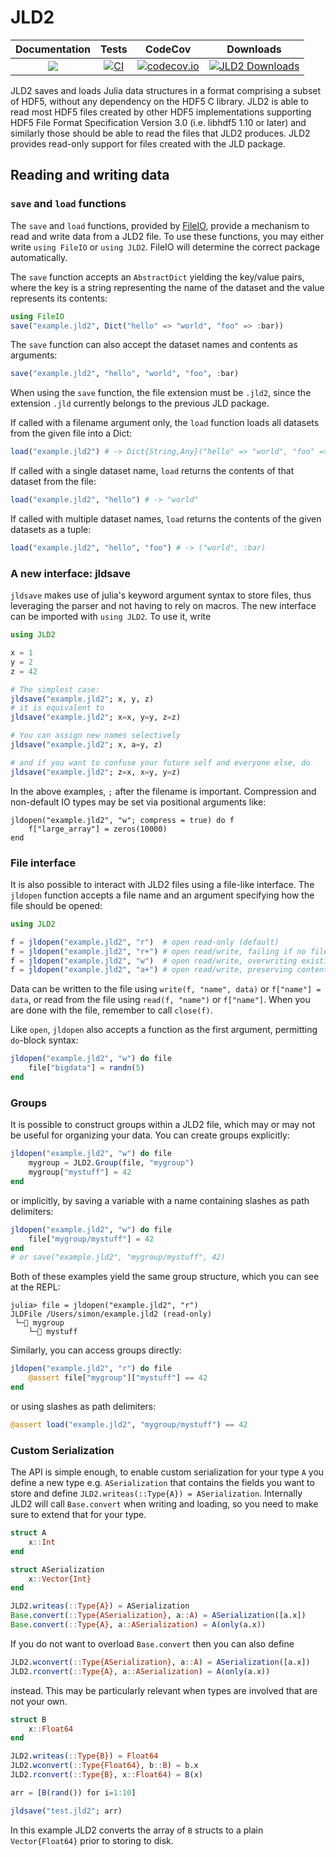 # JLD2

| **Documentation**   |  **Tests**     | **CodeCov**  | **Downloads** |
|:--------:|:---------------:|:-------:|:---:|
|[![](https://img.shields.io/badge/docs-online-blue.svg)](https://JuliaIO.github.io/JLD2.jl/dev)| [![CI](https://github.com/juliaio/JLD2.jl/workflows/CI/badge.svg?branch=master)](https://github.com/JuliaIO/JLD2.jl/actions) | [![codecov.io](https://codecov.io/github/JuliaIO/JLD2.jl/coverage.svg?branch=master)](https://codecov.io/github/JuliaIO/JLD2.jl?branch=master) | [![JLD2 Downloads](https://shields.io/endpoint?url=https://pkgs.genieframework.com/api/v1/badge/JLD2)](https://pkgs.genieframework.com?packages=JLD2) |

JLD2 saves and loads Julia data structures in a format comprising a subset of HDF5, without any dependency on the HDF5 C library. 
JLD2 is able to read most HDF5 files created by other HDF5 implementations supporting HDF5 File Format Specification Version 3.0 (i.e. libhdf5 1.10 or later) and similarly those should be able to read the files that JLD2 produces. JLD2 provides read-only support for files created with the JLD package.

## Reading and writing data
### `save` and `load` functions

The `save` and `load` functions, provided by [FileIO](https://github.com/JuliaIO/FileIO.jl), provide a mechanism to read and write data from a JLD2 file. To use these functions, you may either write `using FileIO` or `using JLD2`. FileIO will determine the correct package automatically.

The `save` function accepts an `AbstractDict` yielding the key/value pairs, where the key is a string representing the name of the dataset and the value represents its contents:

```julia
using FileIO
save("example.jld2", Dict("hello" => "world", "foo" => :bar))
```

The `save` function can also accept the dataset names and contents as arguments:

```julia
save("example.jld2", "hello", "world", "foo", :bar)
```

When using the `save` function, the file extension must be `.jld2`, since the extension `.jld` currently belongs to the previous JLD package.

If called with a filename argument only, the `load` function loads all datasets from the given file into a Dict:

```julia
load("example.jld2") # -> Dict{String,Any}("hello" => "world", "foo" => :bar)
```

If called with a single dataset name, `load` returns the contents of that dataset from the file:

```julia
load("example.jld2", "hello") # -> "world"
```

If called with multiple dataset names, `load` returns the contents of the given datasets as a tuple:

```julia
load("example.jld2", "hello", "foo") # -> ("world", :bar)
```

### A new interface: jldsave

`jldsave` makes use of julia's keyword argument syntax to store files,
thus leveraging the parser and not having to rely on macros. The new interface can be imported with `using JLD2`. To use it, write

```julia
using JLD2

x = 1
y = 2
z = 42

# The simplest case:
jldsave("example.jld2"; x, y, z)
# it is equivalent to 
jldsave("example.jld2"; x=x, y=y, z=z)

# You can assign new names selectively
jldsave("example.jld2"; x, a=y, z)

# and if you want to confuse your future self and everyone else, do
jldsave("example.jld2"; z=x, x=y, y=z)
```

In the above examples, `;` after the filename is important. Compression and non-default IO types may be set via positional arguments like:
```
jldopen("example.jld2", "w"; compress = true) do f
    f["large_array"] = zeros(10000)
end
```

### File interface

It is also possible to interact with JLD2 files using a file-like interface. The `jldopen` function accepts a file name and an argument specifying how the file should be opened:

```julia
using JLD2

f = jldopen("example.jld2", "r")  # open read-only (default)
f = jldopen("example.jld2", "r+") # open read/write, failing if no file exists
f = jldopen("example.jld2", "w")  # open read/write, overwriting existing file
f = jldopen("example.jld2", "a+") # open read/write, preserving contents of existing file or creating a new file
```

Data can be written to the file using `write(f, "name", data)` or `f["name"] = data`, or read from the file using `read(f, "name")` or `f["name"]`. When you are done with the file, remember to call `close(f)`.

Like `open`, `jldopen` also accepts a function as the first argument, permitting `do`-block syntax:

```julia
jldopen("example.jld2", "w") do file
    file["bigdata"] = randn(5)
end
```

### Groups

It is possible to construct groups within a JLD2 file, which may or may not be useful for organizing your data. You can create groups explicitly:

```julia
jldopen("example.jld2", "w") do file
    mygroup = JLD2.Group(file, "mygroup")
    mygroup["mystuff"] = 42
end
```

or implicitly, by saving a variable with a name containing slashes as path delimiters:

```julia
jldopen("example.jld2", "w") do file
    file["mygroup/mystuff"] = 42
end
# or save("example.jld2", "mygroup/mystuff", 42)
```

Both of these examples yield the same group structure, which you can see at the REPL:

```
julia> file = jldopen("example.jld2", "r")
JLDFile /Users/simon/example.jld2 (read-only)
 └─📂 mygroup
    └─🔢 mystuff
```

Similarly, you can access groups directly:

```julia
jldopen("example.jld2", "r") do file
    @assert file["mygroup"]["mystuff"] == 42
end
```

or using slashes as path delimiters:

```julia
@assert load("example.jld2", "mygroup/mystuff") == 42
```

### Custom Serialization

The API is simple enough, to enable custom serialization for your type `A` you define
a new type e.g. `ASerialization` that contains the fields you want to store and define
`JLD2.writeas(::Type{A}) = ASerialization`.
Internally JLD2 will call `Base.convert` when writing and loading, so you need to make sure to extend that for your type.

```julia
struct A
    x::Int
end

struct ASerialization
    x::Vector{Int}
end

JLD2.writeas(::Type{A}) = ASerialization
Base.convert(::Type{ASerialization}, a::A) = ASerialization([a.x])
Base.convert(::Type{A}, a::ASerialization) = A(only(a.x))
```

If you do not want to overload `Base.convert` then you can also define

```julia
JLD2.wconvert(::Type{ASerialization}, a::A) = ASerialization([a.x])
JLD2.rconvert(::Type{A}, a::ASerialization) = A(only(a.x))
```

instead. This may be particularly relevant when types are involved that are not your own.

```julia
struct B
    x::Float64
end

JLD2.writeas(::Type{B}) = Float64
JLD2.wconvert(::Type{Float64}, b::B) = b.x
JLD2.rconvert(::Type{B}, x::Float64) = B(x)

arr = [B(rand()) for i=1:10]

jldsave("test.jld2"; arr)
```

In this example JLD2 converts the array of `B` structs to a plain `Vector{Float64}` prior to 
storing to disk.
